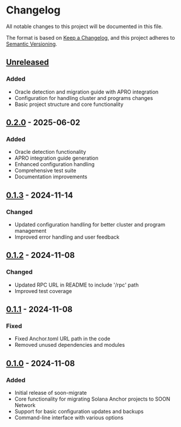 # Changelog

All notable changes to this project will be documented in this file.

The format is based on [Keep a Changelog](https://keepachangelog.com/en/1.0.0/),
and this project adheres to [Semantic Versioning](https://semver.org/spec/v2.0.0.html).

## [Unreleased]
### Added
- Oracle detection and migration guide with APRO integration
- Configuration for handling cluster and programs changes
- Basic project structure and core functionality

## [0.2.0] - 2025-06-02
### Added
- Oracle detection functionality
- APRO integration guide generation
- Enhanced configuration handling
- Comprehensive test suite
- Documentation improvements

## [0.1.3] - 2024-11-14
### Changed
- Updated configuration handling for better cluster and program management
- Improved error handling and user feedback

## [0.1.2] - 2024-11-08
### Changed
- Updated RPC URL in README to include '/rpc' path
- Improved test coverage

## [0.1.1] - 2024-11-08
### Fixed
- Fixed Anchor.toml URL path in the code
- Removed unused dependencies and modules

## [0.1.0] - 2024-11-08
### Added
- Initial release of soon-migrate
- Core functionality for migrating Solana Anchor projects to SOON Network
- Support for basic configuration updates and backups
- Command-line interface with various options

[Unreleased]: https://github.com/akshatcoder-hash/soon-migrate/compare/v0.2.0...HEAD
[0.2.0]: https://github.com/akshatcoder-hash/soon-migrate/compare/v0.1.3...v0.2.0
[0.1.3]: https://github.com/akshatcoder-hash/soon-migrate/compare/v0.1.2...v0.1.3
[0.1.2]: https://github.com/akshatcoder-hash/soon-migrate/compare/v0.1.1...v0.1.2
[0.1.1]: https://github.com/akshatcoder-hash/soon-migrate/compare/v0.1.0...v0.1.1
[0.1.0]: https://github.com/akshatcoder-hash/soon-migrate/releases/tag/v0.1.0
